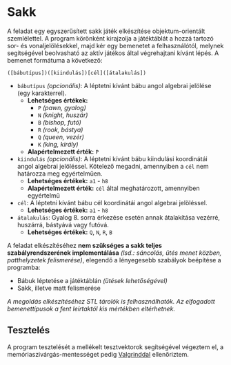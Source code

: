 # Sakk

A feladat egy egyszerűsített sakk játék elkészítése objektum-orientált szemlélettel. A program körönként kirajzolja a játéktáblát a hozzá tartozó sor- és vonaljelölésekkel, majd kér egy bemenetet a felhasználótól, melynek segítségével beolvasható az aktív játékos által végrehajtani kívánt lépés. A bemenet formátuma a következő:

```
([bábutípus])([kiindulás])[cél]([átalakulás])
```

- `bábutípus` _(opcionális)_: A léptetni kívánt bábu angol algebrai jelölése (egy karakterrel).
  - __Lehetséges értékek:__
    - `P` _(pawn, gyalog)_
    - `N` _(knight, huszár)_
    - `B` _(bishop, futó)_
    - `R` _(rook, bástya)_
    - `Q` _(queen, vezér)_
    - `K` _(king, király)_
  - __Alapértelmezett érték:__ `P`
- `kiindulás` _(opcionális)_: A léptetni kívánt bábu kiindulási koordinátái angol algebrai jelöléssel. Kötelező megadni, amennyiben a `cél` nem határozza meg egyértelműen.
  - __Lehetséges értékek:__ `a1` - `h8`
  - __Alapértelmezett érték:__ `cél` által meghatározott, amennyiben egyértelmű
- `cél`: A léptetni kívánt bábu cél koordinátái angol algebrai jelöléssel.
  - __Lehetséges értékek:__ `a1` - `h8`
- `átalakulás`: Gyalog 8. sorra érkezése esetén annak átalakítása vezérré, huszárrá, bástyává vagy futóvá.
  - __Lehetséges értékek:__ `Q`, `N`, `R`, `B`

A feladat elkészítéséhez __nem szükséges a sakk teljes szabályrendszerének implementálása__ _(lsd.: sáncolás, ütés menet közben, patthelyzetek felismerése)_, elegendő a lényegesebb szabályok beépítése a programba:

- Bábuk léptetése a játéktáblán _(ütések lehetőségével)_
- Sakk, illetve matt felismerése

_A megoldás elkészítéséhez STL tárolók is felhasználhatók. Az elfogadott bemenettípusok a fent leírtaktól kis mértékben eltérhetnek._

## Tesztelés

A program tesztelését a mellékelt tesztvektorok segítségével végeztem el, a memóriaszivárgás-mentességet pedig [Valgrinddal](http://valgrind.org) ellenőriztem.
